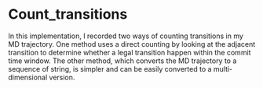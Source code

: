 # Count_transitions

In this implementation, I recorded two ways of counting transitions in my MD trajectory.
One method uses a direct counting by looking at the adjacent transition to determine whether a legal transition happen within the commit time window. The other method, which converts the MD trajectory to a sequence of string, is simpler and can be easily converted to a multi-dimensional version.
